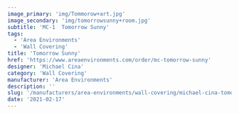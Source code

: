 ```yaml
---
image_primary: 'img/Tommorow+art.jpg'
image_secondary: 'img/tomorrowsunny+room.jpg'
subtitle: 'MC-1  Tomorrow Sunny'
tags:
  - 'Area Environments'
  - 'Wall Covering'
title: 'Tomorrow Sunny'
href: 'https://www.areaenvironments.com/order/mc-tomorrow-sunny'
designer: 'Michael Cina'
category: 'Wall Covering'
manufacturer: 'Area Environments'
description: ''
slug: '/manufacturers/area-environments/wall-covering/michael-cina-tomorrow-sunny'
date: '2021-02-17'
---
```

